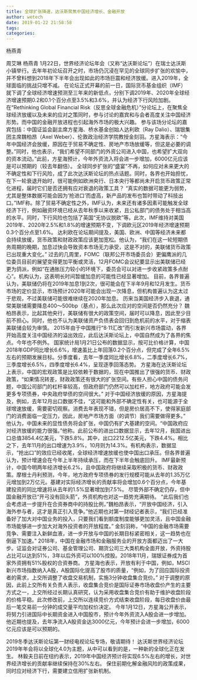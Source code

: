 ```yaml
---
title: 全球扩张降速，达沃斯聚焦中国经济增长、金融开放
author: wetech
date: 2019-01-22 21:58:58
tags: 
categories: 
---
```

杨燕青
<!-- more -->
周艾琳
杨燕青
1月22日，世界经济论坛年会（又称“达沃斯论坛”）在瑞士达沃斯小镇举行。去年年初论坛召开之时，市场仍沉浸在罕见的全球同步扩张的欢愉中，并不曾料想到2018年下半年会出现如此的市场巨震和经济放缓。进入2019年，全球面临的挑战只增不减。
在论坛正式开幕的前一日，国际货币基金组织（IMF）就下调了全球经济增速预测至三年来的新低点，分别下调2019年、2020年全球经济增速预期0.2和0.1个百分点至3.5%和3.6%，并认为经济下行风险加剧。在“Rethinking Global Financial Risk（反思全球金融危机）”分论坛上，在聚焦全球经济放缓以及未来的应对之策同时，参与讨论的嘉宾和与会者高度关注中国经济形势。而中国的金融开放进程也引起海外市场的极大兴趣。
参与该场分论坛的嘉宾包括：中国证监会副主席方星海、桥水基金创始人达利欧（Ray Dalio）、瑞银集团主席魏柏昂（Axel Weber）、伦敦政治经济学院教授金刻羽。方星海表示：“今年中国经济会放缓，原因在于贸易不确定性、房地产市场放缓等，但这是必要的调整。”同时，他也表示，“我们希望不同部门的外资公司进入中国，也希望扩大双向的资本流动。”此前，方星海预计，今年外资流入将会进一步增加，6000亿元应该是可以预期的（较去年翻倍）。
全球同步扩张的“盛宴”不再，如何应对未来更大的不确定性和下行风险，成了此次达沃斯论坛的热点话题。同时，各界也开始担忧，在下一轮衰退开始时，很可能例如欧洲央行、日本央行等都尚未开启货币政策正常化进程，届时它们是否还拥有应对衰退的政策工具？
“真实的数据可能更为弱势，尤其是整体数据可能会因为‘抢进口’而虚高，新产品的发布也暂时带动了科技出口。”IMF称。除了贸易不确定性之外，IMF认为，未来还有诸多因素可能触发全球经济下行，例如融资环境已经从去年秋季以来收紧，且公私部门的债务处于相当高的水平。同时，下行风险也包括了英国“无协议脱欧”等。此次，IMF维持对美国2019年、2020年2.5%和1.8%的增速预期不变，下调欧元区2019年经济增速预期0.3个百分点至1.6%。
达利欧在论坛期间提及，美国、欧洲、中国等经济未来都会持续放缓，货币政策和财政政策应该更加宽松。他认为，“我们在这一轮短期债务周期的晚期，加息过快会导致资本市场无力承受，这是不对的，美联储货币政策已出现重大变化。”
过去的几周里，FOMC（联邦公开市场委员会）更偏鹰派的几位委员目前的展望变得更加平衡或灵活，12月FOMC会议纪要显示出美联储已经更为鸽派，例如“在通胀压力较小的环境下，委员会可以对进一步收紧政策多点耐心”。机构认为，这表明长时间暂缓加息的可能性已经显著增加。
目前，各界普遍认为，美联储仍将在2019年加息1到2次，很可能会在下半年9月和12月发生。货币市场的定价显示，市场预计2020年可能会出现一次降息，但机构普遍认为这太过于悲观，不过美联储可能很难继续在2020年加息。
历来当美国经济步入衰退，通常美联储需要降息400～500bp（基点），那么此次应对的空间是否仍然充分？
魏柏昂表示，比起其他央行，美联储有很大的政策空间，届时可以降息，因此至少目前不担心。同时，他也不认为美联储资产负债表会回归到危机前的水平，对于缩表美联储会较为审慎。
2015年由于中国推行“8·11汇改”而引发新兴市场震动，各界开始高度关注中国经济的溢出效应，此后达沃斯论坛上，中国自然成为了各界的焦点。今年也不例外。
国家统计局1月21日公布的数据显示，按可比价格计算，中国2018年GDP同比增长6.6%，增速虽比上年回落0.2个百分点，但完成了全年6.5%左右的预期发展目标。分季度看，去年一季度同比增长6.8%，二季度增长6.7%，三季度增长6.5%，四季度增长6.4%，呈现逐季回落态势。
方星海在达沃斯论坛上表示，中国的宏观政策是比较依赖于数据的，现在中国推出了很强的货币、财政政策，“如果情况转差，财政政策还有很大的扩张空间。有些人担心中国的债务问题，中国公司部门的杠杆率较高，但政府部门仍然可以加杠杆，地方政府可能会发更多专项债券，中央政府举债的空间很大。”
对于中国经济放缓的原因，方星海提及，例如，去年12月出口数据不佳，“这可能和外部不确定性有关，也可能源于全球增速放缓，需要密切观察。消费去年表现不错，但是房价居高不下，使得家庭部门的消费面临一定压力，因此，房地产市场方面（的调节）我们需要做得更多。”
他认为，中国未来的显性债务将会扩张，中国仍有扩大基建的空间。“中国政府应对经济放缓的能力很强。”他称。此前公布的进出口数据显示，去年12月，我国进出口总值3854.4亿美元，下跌5.8%。其中，出口2212.5亿美元，下跌4.4%。相比之下，去年11月的出口增速为3.9%，10月则为14.3%。有机构表示，数据显示，“抢出口”的效应已经收尾，全球经济增速放缓也使中国出口承压。但各界普遍认为，预计增速会在今年上半年持续承压，而在下半年会触底回升。
IMF最新预计，中国今明两年经济增长6.2%，且中国政府将继续采取积极的货币、财政政策。摩根士丹利预测，今年，地方政府专项债券的发行规模可能从去年的1.35万亿元增加到2万亿元。基建对实际经济增长的贡献率将会增加0.6个百分点，今年基建投资的同比增速将从去年的1.5%显著增加到7.5%。
尽管外部不确定仍存，但中国金融开放已“开弓没有回头箭”，外资机构也对这一趋势充满期待。
“此后我们也会考虑进一步提升在合资券商中的持股比例，”魏柏昂表示，“开放中国经济，引入海外参与者，这才是真正引入竞争。”他近期也对第一财经记者表示，“我们已经准备好了加大对中国业务的投入，只要我们看到额度制度能够更加灵活，且中国金融市场能够进一步加大对海外投资者的开放程度。”
金刻羽称，“中国的金融市场需要竞争、需要注入新鲜血液，进一步开放与中国的长期目标紧密相关，这一趋势也在倒逼下加速。”
2018年，中国在金融市场和金融服务业的开放方面都迈出了一大步。证监会对证券公司、基金管理公司、期货公司三大类机构全面开放，外资持股占比可以达到51%，3年以后外资可以100%控股。2018年11月，瑞银证券成为首家外资拥有51%股权的合资券商。
方星海也表示，开放有利于中国，例如，MSCI新兴市场指数纳入A股，A股国际化提高了股市的质量，“例如，为了回应国际投资者的需求，上交所调整了收盘交易机制，实施3分钟收盘集合竞价。”
对于调整的原因，此前上交所有关负责人表示，收盘集合竞价是国际证券市场收盘价产生的主要方式之一，上交所经过长期认真研究，认为采用收盘集合竞价有助于维护收盘阶段的价格平稳。此次修改前，上交所以连续竞价方式结束收盘阶段，每日收盘价由最后一笔交易前一分钟的成交量平均加权价决定。
今年1月12日，方星海公开表示，将努力引进国际中长期资金进入中国股市，预计今年外资流入A股会进一步增加。他近期也提及，去年净流入A股资金达3000亿元，今年预计会进一步增加，6000亿元应该是可以预期的。
 
 
2019冬季达沃斯论坛第一财经电视论坛专场，敬请期待！
达沃斯世界经济论坛2019年年会将以全球化4.0为主题，从中可以看到的是，一种新的全球化正在发生。
林毅夫日前在纽约表示，2019年中国经济预计将实现6.5%左右的增长，对世界经济增长的贡献率继续保持在30%左右。
保住前期化解金融风险的政策成果，同时应对经济下行，需要建立信用扩张新机制。
